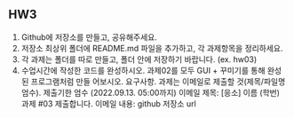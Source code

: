 ## HW3

1. Github에 저장소를 만들고, 공유해주세요.
2. 저장소 최상위 폴더에 README.md 파일을 추가하고, 각 과제항목을 정리하세요.
3. 각 과제는 폴더를 따로 만들고, 폴더 안에 저장하기 바랍니다. (ex. hw03)
4. 수업시간에 작성한 코드를 완성하시오. 과제02를 모두 GUI + 꾸미기를 통해 완성된 프로그램처럼 만들
어보시오.
요구사항. 과제는 이메일로 제출할 것(제목/파일명 엄수). 제출기한 엄수 (2022.09.13. 05:00까지)
이메일 제목: [응소] 이름 (학번) 과제 #03 제출합니다.
이메일 내용: github 저장소 url
